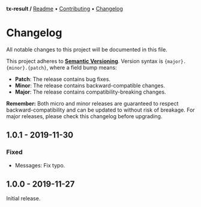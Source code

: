 **tx-result /**
[Readme](https://cosmic.plus/#view:js-tx-result)
• [Contributing](https://cosmic.plus/#view:js-tx-result/CONTRIBUTING)
• [Changelog](https://cosmic.plus/#view:js-tx-result/CHANGELOG)

# Changelog

All notable changes to this project will be documented in this file.

This project adheres to **[Semantic
Versioning](https://semver.org/spec/v2.0.0.html)**. Version syntax is
`{major}.{minor}.{patch}`, where a field bump means:

- **Patch**: The release contains bug fixes.
- **Minor**: The release contains backward-compatible changes.
- **Major**: The release contains compatibility-breaking changes.

**Remember:** Both micro and minor releases are guaranteed to respect
backward-compatibility and can be updated to without risk of breakage. For major
releases, please check this changelog before upgrading.

## 1.0.1 - 2019-11-30

### Fixed

- Messages: Fix typo.

## 1.0.0 - 2019-11-27

Initial release.
